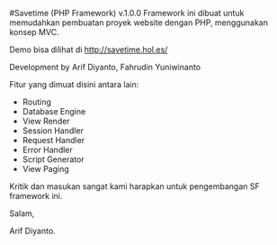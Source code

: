 #Savetime (PHP Framework) v.1.0.0
Framework ini dibuat untuk memudahkan pembuatan proyek website dengan PHP, menggunakan konsep MVC.

Demo bisa dilihat di http://savetime.hol.es/

Development by Arif Diyanto, Fahrudin Yuniwinanto

Fitur yang dimuat disini antara lain:
- Routing
- Database Engine
- View Render
- Session Handler
- Request Handler
- Error Handler
- Script Generator
- View Paging

Kritik dan masukan sangat kami harapkan untuk pengembangan SF framework ini.

Salam, 

Arif Diyanto.
